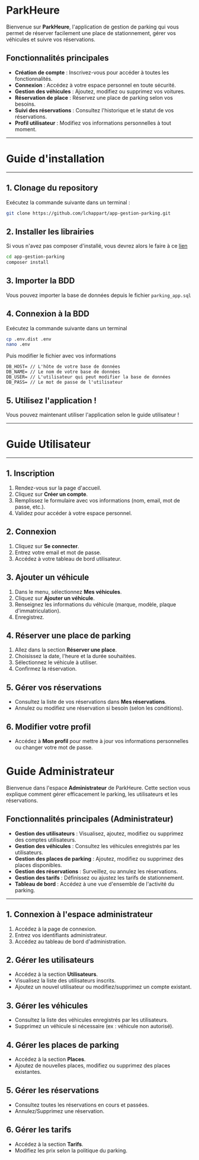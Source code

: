 # ParkHeure

Bienvenue sur **ParkHeure**, l'application de gestion de parking qui vous permet de réserver facilement une place de stationnement, gérer vos véhicules et suivre vos réservations.

## Fonctionnalités principales

- **Création de compte** : Inscrivez-vous pour accéder à toutes les fonctionnalités.
- **Connexion** : Accédez à votre espace personnel en toute sécurité.
- **Gestion des véhicules** : Ajoutez, modifiez ou supprimez vos voitures.
- **Réservation de place** : Réservez une place de parking selon vos besoins.
- **Suivi des réservations** : Consultez l'historique et le statut de vos réservations.
- **Profil utilisateur** : Modifiez vos informations personnelles à tout moment.

---

# Guide d'installation
---
## 1. Clonage du repository

Exécutez la commande suivante dans un terminal : 
```bash
git clone https://github.com/lchappart/app-gestion-parking.git
````

## 2. Installer les librairies
Si vous n'avez pas composer d'installé, vous devrez alors le faire à ce [lien](https://getcomposer.org/)
```bash
cd app-gestion-parking
composer install
```

## 3. Importer la BDD
Vous pouvez importer la base de données depuis le fichier ```parking_app.sql```

## 4. Connexion à la BDD
Exécutez la commande suivante dans un terminal
```bash
cp .env.dist .env
nano .env
```
Puis modifier le fichier avec vos informations
```
DB_HOST= // L'hôte de votre base de données
DB_NAME= // Le nom de votre base de données
DB_USER= // L'utilisateur qui peut modifier la base de données
DB_PASS= // Le mot de passe de l'utilisateur
```

## 5. Utilisez l'application !

Vous pouvez maintenant utiliser l'application selon le guide utilisateur !

---

# Guide Utilisateur

---

## 1. Inscription

1. Rendez-vous sur la page d'accueil.
2. Cliquez sur **Créer un compte**.
3. Remplissez le formulaire avec vos informations (nom, email, mot de passe, etc.).
4. Validez pour accéder à votre espace personnel.

## 2. Connexion

1. Cliquez sur **Se connecter**.
2. Entrez votre email et mot de passe.
3. Accédez à votre tableau de bord utilisateur.

## 3. Ajouter un véhicule

1. Dans le menu, sélectionnez **Mes véhicules**.
2. Cliquez sur **Ajouter un véhicule**.
3. Renseignez les informations du véhicule (marque, modèle, plaque d'immatriculation).
4. Enregistrez.

## 4. Réserver une place de parking

1. Allez dans la section **Réserver une place**.
2. Choisissez la date, l'heure et la durée souhaitées.
3. Sélectionnez le véhicule à utiliser.
4. Confirmez la réservation.

## 5. Gérer vos réservations

- Consultez la liste de vos réservations dans **Mes réservations**.
- Annulez ou modifiez une réservation si besoin (selon les conditions).

## 6. Modifier votre profil

- Accédez à **Mon profil** pour mettre à jour vos informations personnelles ou changer votre mot de passe.

# Guide Administrateur

Bienvenue dans l'espace **Administrateur** de ParkHeure. Cette section vous explique comment gérer efficacement le parking, les utilisateurs et les réservations.

## Fonctionnalités principales (Administrateur)

- **Gestion des utilisateurs** : Visualisez, ajoutez, modifiez ou supprimez des comptes utilisateurs.
- **Gestion des véhicules** : Consultez les véhicules enregistrés par les utilisateurs.
- **Gestion des places de parking** : Ajoutez, modifiez ou supprimez des places disponibles.
- **Gestion des réservations** : Surveillez, ou annulez les réservations.
- **Gestion des tarifs** : Définissez ou ajustez les tarifs de stationnement.
- **Tableau de bord** : Accédez à une vue d'ensemble de l'activité du parking.

---

## 1. Connexion à l'espace administrateur

1. Accédez à la page de connexion.
2. Entrez vos identifiants administrateur.
3. Accédez au tableau de bord d'administration.

## 2. Gérer les utilisateurs

- Accédez à la section **Utilisateurs**.
- Visualisez la liste des utilisateurs inscrits.
- Ajoutez un nouvel utilisateur ou modifiez/supprimez un compte existant.

## 3. Gérer les véhicules

- Consultez la liste des véhicules enregistrés par les utilisateurs.
- Supprimez un véhicule si nécessaire (ex : véhicule non autorisé).

## 4. Gérer les places de parking

- Accédez à la section **Places**.
- Ajoutez de nouvelles places, modifiez ou supprimez des places existantes.

## 5. Gérer les réservations

- Consultez toutes les réservations en cours et passées.
- Annulez/Supprimez une réservation.

## 6. Gérer les tarifs

- Accédez à la section **Tarifs**.
- Modifiez les prix selon la politique du parking.
